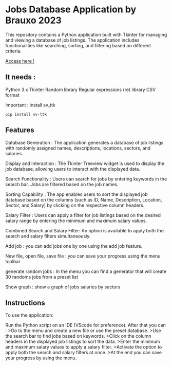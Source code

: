 # Jobs Database Application by Brauxo 2023
This repository contains a Python application built with Tkinter for managing and viewing a database of job listings. The application includes functionalities like searching, sorting, and filtering based on different criteria.

[Access here !](PROJET_Jobschecker.py)


## It needs :
Python 3.x
Tkinter
Random library
Regular expressions (re) library
CSV format

Important : install sv_ttk 
```
pip install sv-ttk
```


## Features
Database Generation : The application generates a database of job listings with randomly assigned names, descriptions, locations, sectors, and salaries.

Display and Interaction : The Tkinter Treeview widget is used to display the job database, allowing users to interact with the displayed data.

Search Functionality : Users can search for jobs by entering keywords in the search bar. Jobs are filtered based on the job names.

Sorting Capability : The app enables users to sort the displayed job database based on the columns (such as ID, Name, Description, Location, Sector, and Salary) by clicking on the respective column headers.

Salary Filter : Users can apply a filter for job listings based on the desired salary range by entering the minimum and maximum salary values.

Combined Search and Salary Filter: An option is available to apply both the search and salary filters simultaneously.

Add job : you can add jobs one by one using the add job feature.

New file, open file, save file : you can save your progress using the menu toolbar

generate random jobs : In the menu you can find a generator that will create 30 randoms jobs from a preset list

Show graph : show a graph of jobs salaries by sectors

## Instructions
To use the application:

Run the Python script on an IDE (VScode for preference). 
After that you can :
	>Go to the menu and create a new file or use the preset database.
	>Use the search bar to find jobs based on keywords.
	>Click on the column headers in the displayed job listings to sort the data.
	>Enter the minimum and maximum salary values to apply a salary filter.
	>Activate the option to apply both the search and salary filters at once.
	>At the end you can save your progress by using the menu.
